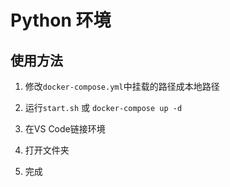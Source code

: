 # Python 环境
## 使用方法
1. 修改`docker-compose.yml`中挂载的路径成本地路径

1. 运行`start.sh` 或 `docker-compose up -d`

1. 在VS Code链接环境

1. 打开文件夹

5. 完成